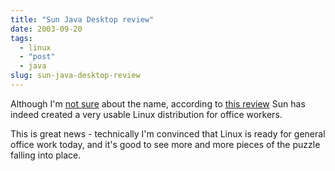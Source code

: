 ```yaml
---
title: "Sun Java Desktop review"
date: 2003-09-20
tags: 
  - linux
  - "post"
  - java
slug: sun-java-desktop-review
---
```


Although I'm [not sure](http://codeconsult.ch/bertrand/archives/000129.html) about the name, according to [this review](http://newsforge.com/newsforge/03/09/18/003212.shtml?tid=23) Sun has indeed created a very usable Linux distribution for office workers.

This is great news - technically I'm convinced that Linux is ready for general office work today, and it's good to see more and more pieces of the puzzle falling into place.
